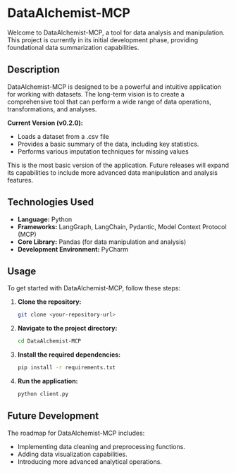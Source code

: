 # DataAlchemist-MCP

Welcome to DataAlchemist-MCP, a tool for data analysis and manipulation. This project is currently in its initial development phase, providing foundational data summarization capabilities.

## Description

DataAlchemist-MCP is designed to be a powerful and intuitive application for working with datasets. The long-term vision is to create a comprehensive tool that can perform a wide range of data operations, transformations, and analyses.

**Current Version (v0.2.0):**
* Loads a dataset from a .csv file
* Provides a basic summary of the data, including key statistics.
* Performs various imputation techniques for missing values

This is the most basic version of the application. Future releases will expand its capabilities to include more advanced data manipulation and analysis features.

## Technologies Used

* **Language:** Python
* **Frameworks:** LangGraph, LangChain, Pydantic, Model Context Protocol (MCP)
* **Core Library:** Pandas (for data manipulation and analysis)
* **Development Environment:** PyCharm

## Usage

To get started with DataAlchemist-MCP, follow these steps:

1.  **Clone the repository:**
    ```bash
    git clone <your-repository-url>
    ```
2.  **Navigate to the project directory:**
    ```bash
    cd DataAlchemist-MCP
    ```
3.  **Install the required dependencies:**
    ```bash
    pip install -r requirements.txt
    ```
4.  **Run the application:**
    ```bash
    python client.py
    ```

## Future Development

The roadmap for DataAlchemist-MCP includes:
* Implementing data cleaning and preprocessing functions.
* Adding data visualization capabilities.
* Introducing more advanced analytical operations.
